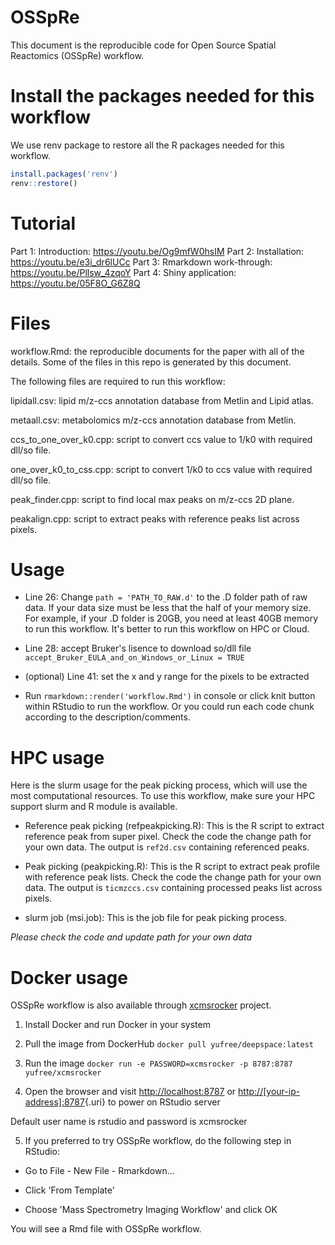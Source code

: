 # OSSpRe

This document is the reproducible code for Open Source Spatial Reactomics (OSSpRe) workflow.

# Install the packages needed for this workflow

We use renv package to restore all the R packages needed for this workflow.

``` r
install.packages('renv')
renv::restore()
```
# Tutorial

Part 1: Introduction: https://youtu.be/Og9mfW0hsIM
Part 2: Installation: https://youtu.be/e3i_dr6lUCc
Part 3: Rmarkdown work-through: https://youtu.be/Pllsw_4zqoY
Part 4: Shiny application: https://youtu.be/05F8O_G6Z8Q

# Files

workflow.Rmd: the reproducible documents for the paper with all of the details. Some of the files in this repo is generated by this document.

The following files are required to run this workflow:

lipidall.csv: lipid m/z-ccs annotation database from Metlin and Lipid atlas.

metaall.csv: metabolomics m/z-ccs annotation database from Metlin.

ccs_to_one_over_k0.cpp: script to convert ccs value to 1/k0 with required dll/so file.

one_over_k0_to_css.cpp: script to convert 1/k0 to ccs value with required dll/so file.

peak_finder.cpp: script to find local max peaks on m/z-ccs 2D plane.

peakalign.cpp: script to extract peaks with reference peaks list across pixels.

# Usage

-   Line 26: Change `path = 'PATH_TO_RAW.d'` to the .D folder path of raw data. If your data size must be less that the half of your memory size. For example, if your .D folder is 20GB, you need at least 40GB memory to run this workflow. It's better to run this workflow on HPC or Cloud.

-   Line 28: accept Bruker's lisence to download so/dll file `accept_Bruker_EULA_and_on_Windows_or_Linux = TRUE`

-   (optional) Line 41: set the x and y range for the pixels to be extracted

-   Run `rmarkdown::render('workflow.Rmd')` in console or click knit button within RStudio to run the workflow. Or you could run each code chunk according to the description/comments.

# HPC usage

Here is the slurm usage for the peak picking process, which will use the most computational resources. To use this workflow, make sure your HPC support slurm and R module is available.

-   Reference peak picking (refpeakpicking.R): This is the R script to extract reference peak from super pixel. Check the code the change path for your own data. The output is `ref2d.csv` containing referenced peaks.

-   Peak picking (peakpicking.R): This is the R script to extract peak profile with reference peak lists. Check the code the change path for your own data. The output is `ticmzccs.csv` containing processed peaks list across pixels.

-   slurm job (msi.job): This is the job file for peak picking process.

*Please check the code and update path for your own data*

# Docker usage

OSSpRe workflow is also available through [xcmsrocker](https://github.com/yufree/xcmsrocker) project.

1.  Install Docker and run Docker in your system

2.  Pull the image from DockerHub `docker pull yufree/deepspace:latest`

3.  Run the image `docker run -e PASSWORD=xcmsrocker -p 8787:8787 yufree/xcmsrocker`

4.  Open the browser and visit <http://localhost:8787> or [http://[your-ip-address]:8787](http://%5Byour-ip-address%5D:8787){.uri} to power on RStudio server

Default user name is rstudio and password is xcmsrocker

5.  If you preferred to try OSSpRe workflow, do the following step in RStudio:

-   Go to File - New File - Rmarkdown...

-   Click 'From Template'

-   Choose 'Mass Spectrometry Imaging Workflow' and click OK

You will see a Rmd file with OSSpRe workflow.
